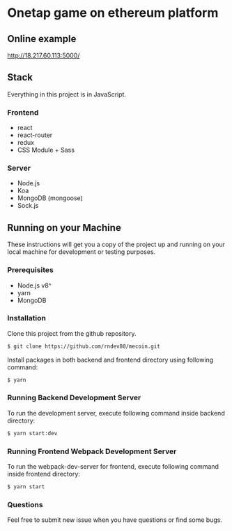 # Onetap game on ethereum platform


## Online example

http://18.217.60.113:5000/ 


## Stack

Everything in this project is in JavaScript. 

### Frontend

- react
- react-router
- redux
- CSS Module + Sass

### Server

- Node.js
- Koa
- MongoDB (mongoose)
- Sock.js


## Running on your Machine

These instructions will get you a copy of the project up and running on your local machine for development or testing purposes.

### Prerequisites
- Node.js v8^
- yarn
- MongoDB

### Installation
Clone this project from the github repository.

```bash
$ git clone https://github.com/rndev80/mecoin.git
```

Install packages in both backend and frontend directory using following command:

```bash
$ yarn
```

### Running Backend Development Server

To run the development server, execute following command inside backend directory:

```bash
$ yarn start:dev
```

### Running Frontend Webpack Development Server

To run the webpack-dev-server for frontend, execute following command inside frontend directory:

```bash
$ yarn start
```

### Questions

Feel free to submit new issue when you have questions or find some bugs.
